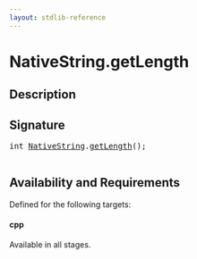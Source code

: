 ```yaml
---
layout: stdlib-reference
---
```


# NativeString\.getLength

## Description





## Signature 

<pre>
<span class="code_keyword">int</span> <a href="index.html" class="code_type">NativeString</a>.<a href="getlength-3.html">getLength</a>();

</pre>

## Availability and Requirements

Defined for the following targets:

#### cpp
Available in all stages.



